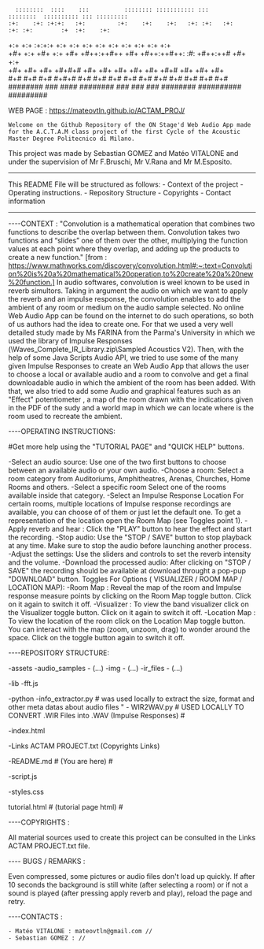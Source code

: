       ::::::::  ::::    :::          :::::::: ::::::::::: :::      ::::::::  :::::::::: ::: ::::::::: 
    :+:    :+: :+:+:   :+:         :+:    :+:    :+:   :+: :+:   :+:    :+: :+:        :+  :+:    :+: 
   +:+    +:+ :+:+:+  +:+         +:+           +:+  +:+   +:+  +:+        +:+            +:+    +:+  
  +#+    +:+ +#+ +:+ +#+         +#++:++#++    +#+ +#++:++#++: :#:        +#++:++#       +#+    +:+   
 +#+    +#+ +#+  +#+#+#                +#+    +#+ +#+     +#+ +#+   +#+# +#+            +#+    +#+    
#+#    #+# #+#   #+#+#         #+#    #+#    #+# #+#     #+# #+#    #+# #+#            #+#    #+#     
########  ###    ####          ########     ### ###     ###  ########  ##########     #########       

WEB PAGE : https://mateovtln.github.io/ACTAM_PROJ/

    Welcome on the Github Repository of the ON Stage'd Web Audio App made for the A.C.T.A.M class project of the first Cycle of the Acoustic Master Degree Politecnico di Milano.
This project was made by Sebastian GOMEZ and Matéo VITALONE and under the supervision of Mr F.Bruschi, Mr V.Rana and Mr M.Esposito.

_______________________________________________
This README File will be structured as follows:
    - Context of the project
    - Operating instructions.
    - Repository Structure
    - Copyrights
    - Contact information
_______________________________________________

----CONTEXT : 
"Convolution is a mathematical operation that combines two functions to describe the overlap between them. Convolution takes two functions and “slides” one of them over the other, multiplying the function values at each point where they overlap, and adding up the products to create a new function." [from : https://www.mathworks.com/discovery/convolution.html#:~:text=Convolution%20is%20a%20mathematical%20operation,to%20create%20a%20new%20function.]
In audio softwares, convolution is weel known to be used in reverb simultors. Taking in argument the audio on which we want to apply the reverb and an impulse response, the convolution enables to add the ambient of any room or medium on the audio sample selected.
No online Web Audio App can be found on the internet to do such operations, so both of us authors had the idea to create one.
For that we used a very well detailed study made by Ms FARINA from the Parma's University in which we used the library of Impulse Responses (\Waves_Complete_IR_Library.zip\Sampled Acoustics V2). Then, with the help of some Java Scripts Audio API, we tried to use some of the many given Impulse Responses to create an Web Audio App that allows the user to choose a local or available audio and a room to convolve and get a final downloadable audio in which the ambient of the room has been added. With that, we also tried to add some Audio and graphical features such as an "Effect" potentiometer , a map of the room drawn with the indications given in the PDF of the sudy and a world map in which we can locate where is the room used to recreate the ambient.

----OPERATING INSTRUCTIONS:

#Get more help using the "TUTORIAL PAGE" and "QUICK HELP" buttons.

-Select an audio source: Use one of the two first buttons to choose between an available audio or your own audio.
-Choose a room: Select a room category from Auditoriums, Amphitheatres, Arenas, Churches, Home Rooms and others.
-Select a specific room Select one of the rooms available inside that category.
-Select an Impulse Response Location For certain rooms, multiple locations of Impulse response recordings are available, you can choose of of them or just let the default one. To get a representation of the location open the Room Map (see Toggles point 1).
-Apply reverb and hear : Click the "PLAY" button to hear the effect and start the recording.
-Stop audio: Use the "STOP / SAVE" button to stop playback at any time. Make sure to stop the audio before launching another process.
-Adjust the settings: Use the sliders and controls to set the reverb intensity and the volume.
-Download the processed audio: After clicking on "STOP / SAVE" the recording should be available at download throught a pop-pup "DOWNLOAD" button.
Toggles For Options ( VISUALIZER / ROOM MAP / LOCATION MAP):
-Room Map : Reveal the map of the room and Impulse response measure points by clicking on the Room Map toggle button. Click on it again to switch it off.
-Visualizer : To view the band visualizer click on the Visualizer toggle button. Click on it again to switch it off.
-Location Map : To view the location of the room click on the Location Map toggle button. You can interact with the map (zoom, unzoom, drag) to wonder around the space. Click on the toggle button again to switch it off.

----REPOSITORY STRUCTURE:

-assets
    -audio_samples
        - (...)
    -img
        - (...)
    -ir_files
        - (...)

-lib
    -fft.js

-python
    -info_extractor.py # was used locally to extract the size, format and other meta datas about audio files "
    - WIR2WAV.py # USED LOCALLY TO CONVERT .WIR Files into .WAV (Impulse Responses) #

-index.html

-Links ACTAM PROJECT.txt (Copyrights Links)

-README.md # (You are here) #

-script.js

-styles.css

tutorial.html # (tutorial page html) #


----COPYRIGHTS :

All material sources used to create this project can be consulted in the Links ACTAM PROJECT.txt  file.

---- BUGS / REMARKS :

Even compressed, some pictures or audio files don't load up quickly. If after 10 seconds the background is still white (after selecting a room) or if not a sound is played (after pressing apply reverb and play), reload the page and retry.

----CONTACTS :

    - Matéo VITALONE : mateovtln@gmail.com //
    - Sebastian GOMEZ : //